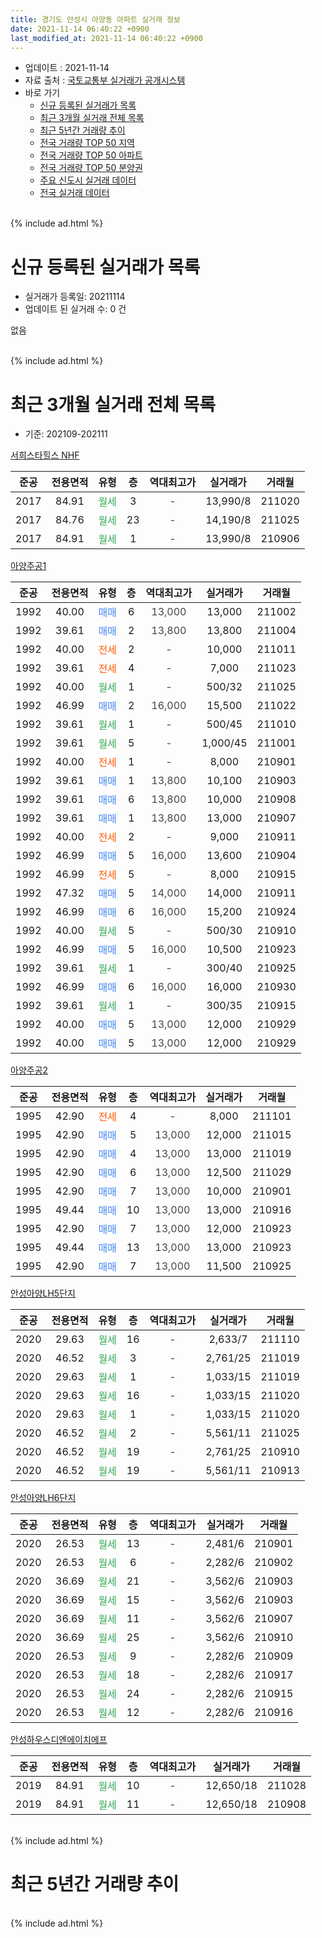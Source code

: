 ```yaml
---
title: 경기도 안성시 아양동 아파트 실거래 정보
date: 2021-11-14 06:40:22 +0900
last_modified_at: 2021-11-14 06:40:22 +0900
---
```


* 업데이트 : 2021-11-14
* 자료 출처 : [국토교통부 실거래가 공개시스템](http://rt.molit.go.kr)
* 바로 가기
    * [신규 등록된 실거래가 목록](#신규-등록된-실거래가-목록)
    * [최근 3개월 실거래 전체 목록](#최근-3개월-실거래-전체-목록)
    * [최근 5년간 거래량 추이](#최근-5년간-거래량-추이)
    * [전국 거래량 TOP 50 지역](https://inasie.github.io/apt-trade-info/최근-3개월-전국에서-가장-거래가-많이-발생한-지역)
    * [전국 거래량 TOP 50 아파트](https://inasie.github.io/apt-trade-info/최근-3개월-전국에서-가장-거래가-많이-발생한-아파트)
    * [전국 거래량 TOP 50 분양권](https://inasie.github.io/apt-trade-info/최근-3개월-전국에서-가장-거래가-많이-발생한-분양권)
    * [주요 신도시 실거래 데이터](https://inasie.github.io/apt-trade-info/주요-신도시)
    * [전국 실거래 데이터](https://inasie.github.io/apt-trade-info/전국)
<br>
{% include ad.html %}
<br>

# 신규 등록된 실거래가 목록
* 실거래가 등록일: 20211114
* 업데이트 된 실거래 수: 0 건

없음

<br>
{% include ad.html %}
<br>

# 최근 3개월 실거래 전체 목록
* 기준: 202109-202111


[서희스타힐스 NHF](https://search.naver.com/search.naver?query=%EA%B2%BD%EA%B8%B0%EB%8F%84+%EC%95%88%EC%84%B1%EC%8B%9C+%EC%95%84%EC%96%91%EB%8F%99+%EC%84%9C%ED%9D%AC%EC%8A%A4%ED%83%80%ED%9E%90%EC%8A%A4+NHF)

|준공|전용면적|유형|층|역대최고가|실거래가|거래월|
|:---:|:---:|:---:|:---:|:---:|:---:|:---:|
|2017|84.91|<span style="color:#34a853">월세</span>|3|<span style="color:#444444">-</span>|13,990/8|211020|
|2017|84.76|<span style="color:#34a853">월세</span>|23|<span style="color:#444444">-</span>|14,190/8|211025|
|2017|84.91|<span style="color:#34a853">월세</span>|1|<span style="color:#444444">-</span>|13,990/8|210906|

[아양주공1](https://search.naver.com/search.naver?query=%EA%B2%BD%EA%B8%B0%EB%8F%84+%EC%95%88%EC%84%B1%EC%8B%9C+%EC%95%84%EC%96%91%EB%8F%99+%EC%95%84%EC%96%91%EC%A3%BC%EA%B3%B51)

|준공|전용면적|유형|층|역대최고가|실거래가|거래월|
|:---:|:---:|:---:|:---:|:---:|:---:|:---:|
|1992|40.00|<span style="color:#4285f3">매매</span>|6|<span style="color:#444444">13,000</span>|13,000|211002|
|1992|39.61|<span style="color:#4285f3">매매</span>|2|<span style="color:#444444">13,800</span>|13,800|211004|
|1992|40.00|<span style="color:#ff5a00">전세</span>|2|<span style="color:#444444">-</span>|10,000|211011|
|1992|39.61|<span style="color:#ff5a00">전세</span>|4|<span style="color:#444444">-</span>|7,000|211023|
|1992|40.00|<span style="color:#34a853">월세</span>|1|<span style="color:#444444">-</span>|500/32|211025|
|1992|46.99|<span style="color:#4285f3">매매</span>|2|<span style="color:#444444">16,000</span>|15,500|211022|
|1992|39.61|<span style="color:#34a853">월세</span>|1|<span style="color:#444444">-</span>|500/45|211010|
|1992|39.61|<span style="color:#34a853">월세</span>|5|<span style="color:#444444">-</span>|1,000/45|211001|
|1992|40.00|<span style="color:#ff5a00">전세</span>|1|<span style="color:#444444">-</span>|8,000|210901|
|1992|39.61|<span style="color:#4285f3">매매</span>|1|<span style="color:#444444">13,800</span>|10,100|210903|
|1992|39.61|<span style="color:#4285f3">매매</span>|6|<span style="color:#444444">13,800</span>|10,000|210908|
|1992|39.61|<span style="color:#4285f3">매매</span>|1|<span style="color:#444444">13,800</span>|13,000|210907|
|1992|40.00|<span style="color:#ff5a00">전세</span>|2|<span style="color:#444444">-</span>|9,000|210911|
|1992|46.99|<span style="color:#4285f3">매매</span>|5|<span style="color:#444444">16,000</span>|13,600|210904|
|1992|46.99|<span style="color:#ff5a00">전세</span>|5|<span style="color:#444444">-</span>|8,000|210915|
|1992|47.32|<span style="color:#4285f3">매매</span>|5|<span style="color:#444444">14,000</span>|14,000|210911|
|1992|46.99|<span style="color:#4285f3">매매</span>|6|<span style="color:#444444">16,000</span>|15,200|210924|
|1992|40.00|<span style="color:#34a853">월세</span>|5|<span style="color:#444444">-</span>|500/30|210910|
|1992|46.99|<span style="color:#4285f3">매매</span>|5|<span style="color:#444444">16,000</span>|10,500|210923|
|1992|39.61|<span style="color:#34a853">월세</span>|1|<span style="color:#444444">-</span>|300/40|210925|
|1992|46.99|<span style="color:#4285f3">매매</span>|6|<span style="color:#444444">16,000</span>|16,000|210930|
|1992|39.61|<span style="color:#34a853">월세</span>|1|<span style="color:#444444">-</span>|300/35|210915|
|1992|40.00|<span style="color:#4285f3">매매</span>|5|<span style="color:#444444">13,000</span>|12,000|210929|
|1992|40.00|<span style="color:#4285f3">매매</span>|5|<span style="color:#444444">13,000</span>|12,000|210929|

[아양주공2](https://search.naver.com/search.naver?query=%EA%B2%BD%EA%B8%B0%EB%8F%84+%EC%95%88%EC%84%B1%EC%8B%9C+%EC%95%84%EC%96%91%EB%8F%99+%EC%95%84%EC%96%91%EC%A3%BC%EA%B3%B52)

|준공|전용면적|유형|층|역대최고가|실거래가|거래월|
|:---:|:---:|:---:|:---:|:---:|:---:|:---:|
|1995|42.90|<span style="color:#ff5a00">전세</span>|4|<span style="color:#444444">-</span>|8,000|211101|
|1995|42.90|<span style="color:#4285f3">매매</span>|5|<span style="color:#444444">13,000</span>|12,000|211015|
|1995|42.90|<span style="color:#4285f3">매매</span>|4|<span style="color:#444444">13,000</span>|13,000|211019|
|1995|42.90|<span style="color:#4285f3">매매</span>|6|<span style="color:#444444">13,000</span>|12,500|211029|
|1995|42.90|<span style="color:#4285f3">매매</span>|7|<span style="color:#444444">13,000</span>|10,000|210901|
|1995|49.44|<span style="color:#4285f3">매매</span>|10|<span style="color:#444444">13,000</span>|13,000|210916|
|1995|42.90|<span style="color:#4285f3">매매</span>|7|<span style="color:#444444">13,000</span>|12,000|210923|
|1995|49.44|<span style="color:#4285f3">매매</span>|13|<span style="color:#444444">13,000</span>|13,000|210923|
|1995|42.90|<span style="color:#4285f3">매매</span>|7|<span style="color:#444444">13,000</span>|11,500|210925|

[안성아양LH5단지](https://search.naver.com/search.naver?query=%EA%B2%BD%EA%B8%B0%EB%8F%84+%EC%95%88%EC%84%B1%EC%8B%9C+%EC%95%84%EC%96%91%EB%8F%99+%EC%95%88%EC%84%B1%EC%95%84%EC%96%91LH5%EB%8B%A8%EC%A7%80)

|준공|전용면적|유형|층|역대최고가|실거래가|거래월|
|:---:|:---:|:---:|:---:|:---:|:---:|:---:|
|2020|29.63|<span style="color:#34a853">월세</span>|16|<span style="color:#444444">-</span>|2,633/7|211110|
|2020|46.52|<span style="color:#34a853">월세</span>|3|<span style="color:#444444">-</span>|2,761/25|211019|
|2020|29.63|<span style="color:#34a853">월세</span>|1|<span style="color:#444444">-</span>|1,033/15|211019|
|2020|29.63|<span style="color:#34a853">월세</span>|16|<span style="color:#444444">-</span>|1,033/15|211020|
|2020|29.63|<span style="color:#34a853">월세</span>|1|<span style="color:#444444">-</span>|1,033/15|211020|
|2020|46.52|<span style="color:#34a853">월세</span>|2|<span style="color:#444444">-</span>|5,561/11|211025|
|2020|46.52|<span style="color:#34a853">월세</span>|19|<span style="color:#444444">-</span>|2,761/25|210910|
|2020|46.52|<span style="color:#34a853">월세</span>|19|<span style="color:#444444">-</span>|5,561/11|210913|


<script async src="//pagead2.googlesyndication.com/pagead/js/adsbygoogle.js"></script>
<!-- 기본 -->
<ins class="adsbygoogle"
     style="display:block"
     data-ad-client="ca-pub-2446590836940007"
     data-ad-slot="1659523306"
     data-ad-format="auto"
     data-full-width-responsive="true"></ins>
<script>
(adsbygoogle = window.adsbygoogle || []).push({});
</script>


[안성아양LH6단지](https://search.naver.com/search.naver?query=%EA%B2%BD%EA%B8%B0%EB%8F%84+%EC%95%88%EC%84%B1%EC%8B%9C+%EC%95%84%EC%96%91%EB%8F%99+%EC%95%88%EC%84%B1%EC%95%84%EC%96%91LH6%EB%8B%A8%EC%A7%80)

|준공|전용면적|유형|층|역대최고가|실거래가|거래월|
|:---:|:---:|:---:|:---:|:---:|:---:|:---:|
|2020|26.53|<span style="color:#34a853">월세</span>|13|<span style="color:#444444">-</span>|2,481/6|210901|
|2020|26.53|<span style="color:#34a853">월세</span>|6|<span style="color:#444444">-</span>|2,282/6|210902|
|2020|36.69|<span style="color:#34a853">월세</span>|21|<span style="color:#444444">-</span>|3,562/6|210903|
|2020|36.69|<span style="color:#34a853">월세</span>|15|<span style="color:#444444">-</span>|3,562/6|210903|
|2020|36.69|<span style="color:#34a853">월세</span>|11|<span style="color:#444444">-</span>|3,562/6|210907|
|2020|36.69|<span style="color:#34a853">월세</span>|25|<span style="color:#444444">-</span>|3,562/6|210910|
|2020|26.53|<span style="color:#34a853">월세</span>|9|<span style="color:#444444">-</span>|2,282/6|210909|
|2020|26.53|<span style="color:#34a853">월세</span>|18|<span style="color:#444444">-</span>|2,282/6|210917|
|2020|26.53|<span style="color:#34a853">월세</span>|24|<span style="color:#444444">-</span>|2,282/6|210915|
|2020|26.53|<span style="color:#34a853">월세</span>|12|<span style="color:#444444">-</span>|2,282/6|210916|

[안성하우스디엔에이치에프](https://search.naver.com/search.naver?query=%EA%B2%BD%EA%B8%B0%EB%8F%84+%EC%95%88%EC%84%B1%EC%8B%9C+%EC%95%84%EC%96%91%EB%8F%99+%EC%95%88%EC%84%B1%ED%95%98%EC%9A%B0%EC%8A%A4%EB%94%94%EC%97%94%EC%97%90%EC%9D%B4%EC%B9%98%EC%97%90%ED%94%84)

|준공|전용면적|유형|층|역대최고가|실거래가|거래월|
|:---:|:---:|:---:|:---:|:---:|:---:|:---:|
|2019|84.91|<span style="color:#34a853">월세</span>|10|<span style="color:#444444">-</span>|12,650/18|211028|
|2019|84.91|<span style="color:#34a853">월세</span>|11|<span style="color:#444444">-</span>|12,650/18|210908|


<br>
{% include ad.html %}
<br>

# 최근 5년간 거래량 추이


<div style="width:100%;">
    <canvas id="deal_progress" height="200"></canvas>
</div>

<script>
new Chart(document.getElementById("deal_progress"), {
    type: 'line',
    data: {
        labels: ['201611','201612','201701','201702','201703','201704','201705','201706','201707','201708','201709','201710','201711','201712','201801','201802','201803','201804','201805','201806','201807','201808','201809','201810','201811','201812','201901','201902','201903','201904','201905','201906','201907','201908','201909','201910','201911','201912','202001','202002','202003','202004','202005','202006','202007','202008','202009','202010','202011','202012','202101','202102','202103','202104','202105','202106','202107','202108','202109','202110','202111'],
        datasets: [{
            label: '매매',
            pointRadius: 1,
            data: [9, 6, 9, 5, 6, 7, 13, 10, 5, 10, 7, 6, 10, 3, 9, 13, 7, 7, 7, 5, 5, 11, 17, 20, 6, 6, 7, 13, 4, 7, 6, 11, 6, 8, 4, 10, 10, 6, 9, 18, 10, 11, 8, 13, 17, 11, 10, 19, 16, 16, 25, 16, 26, 34, 66, 22, 13, 18, 15, 6, 0],
            borderColor: "rgba(255, 201, 14, 1)",
            backgroundColor: "rgba(255, 201, 14, 0.5)",
            fill: false,
            lineTension: 0
        },{
            label: '전월세',
            pointRadius: 1,
            data: [7, 24, 14, 13, 5, 5, 9, 9, 10, 5, 9, 5, 5, 16, 43, 29, 19, 15, 5, 6, 7, 10, 13, 13, 7, 19, 33, 9, 16, 9, 29, 21, 15, 19, 12, 22, 19, 15, 19, 14, 11, 15, 6, 8, 7, 9, 53, 13, 11, 130, 33, 20, 32, 16, 387, 18, 16, 31, 20, 13, 2],
            borderColor: "rgba(0, 141, 185, 1)",
            backgroundColor: "rgba(0, 141, 185, 0.5)",
            fill: false,
            lineTension: 0
        }
        ]
    },
    options: {
        responsive: true,
        title: {
            display: false
        },
        tooltips: {
            mode: 'index',
            intersect: false
        },
        hover: {
            mode: 'nearest',
            intersect: true
        },
        scales: {
            xAxes: [{
                display: true,
                scaleLabel: {
                    display: true,
                    labelString: '년/월'
                }
            }],
            yAxes: [{
                display: true,
                ticks: {
                    suggestedMin: 0,
                },
                scaleLabel: {
                    display: true,
                    labelString: '실거래 수'
                }
            }]
        }
    }
});

</script>


<br>
{% include ad.html %}
<br>

